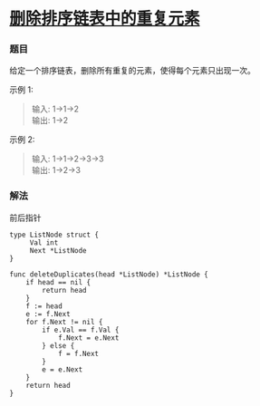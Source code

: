 # [删除排序链表中的重复元素](https://leetcode-cn.com/problems/remove-duplicates-from-sorted-list/)

### 题目

给定一个排序链表，删除所有重复的元素，使得每个元素只出现一次。

示例 1:

>输入: 1->1->2  
输出: 1->2

示例 2:

>输入: 1->1->2->3->3  
输出: 1->2->3

### 解法

前后指针

```
type ListNode struct {
     Val int
     Next *ListNode
}

func deleteDuplicates(head *ListNode) *ListNode {
	if head == nil {
		return head
	}
	f := head
	e := f.Next
	for f.Next != nil {
		if e.Val == f.Val {
			f.Next = e.Next
		} else {
			f = f.Next
		}
		e = e.Next
	}
	return head
}
```
